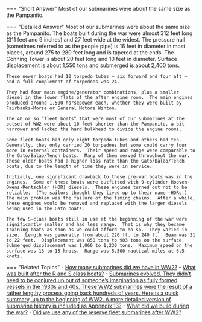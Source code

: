
=== "Short Answer"
    Most of our submarines were about the same size as the Pampanito.

=== "Detailed Answer"
    Most of our submarines were about the same size as the Pampanito.  The boats built during the war were almost 312 feet long (311 feet and 9 inches) and 27 feet wide at the widest.  The pressure hull (sometimes referred to as the people pipe) is 16 feet in diameter in most places, around 275 to 280 feet long and is tapered at the ends.  The Conning Tower is about 20 feet long and 10 feet in diameter.  Surface displacement is about 1,550 tons and submerged is about 2,400 tons.

    These newer boats had 10 torpedo tubes – six forward and four aft – and a full complement of torpedoes was 24.

    They had four main engine/generator combinations, plus a smaller diesel in the lower flats of the after engine room.  The main engines produced around 1,500 horsepower each, whether they were built by Fairbanks-Morse or General Motors Winton.

    The 40 or so “fleet boats” that were most of our submarines at the outset of WW2 were about 10 feet shorter than the Pampanito, a bit narrower and lacked the hard bulkhead to divide the engine rooms.

    Some fleet boats had only eight torpedo tubes and others had ten.  Generally, they only carried 20 torpedoes but some could carry four more in external containers.  Their speed and range were comparable to the Gato/Balao/Tench boats.  Many of them served throughout the war.  These older boats had a higher loss rate than the Gato/Balao/Tench boats, due to the length of time they were in service.

    Initially, one significant drawback to these pre-war boats was in the engines.  Some of these boats were outfitted with 9-cylinder Hooven-Owens-Rentschler (HOR) diesels.  These engines turned out not to be reliable.  (The sailors thought they lived up to their name –HORs.)  The main problem was the failure of the timing chains.  After a while, these engines would be removed and replaced with the larger diesels being used in the Gato boats.

    The few S-class boats still in use at the beginning of the war were significantly smaller and had less range.  That is why they became training boats as soon as we could afford to do so.  They varied in size.  Length was generally from about 220 ft. to 240 ft.  Beam was 21 to 22 feet.  Displacement was 850 tons to 903 tons on the surface.  Submerged displacement was 1,060 to 1,230 tons.  Maximum speed on the surface was 13 to 15 knots.  Range was 5,500 nautical miles at 6.5 knots.

=== "Related Topics"
    - [How many submarines did we have in WW2?](../FAQs/how-many-submarines-did-we-have-in-ww2.md)
    - [What was built after the R and S class boats?](../FAQs/what-was-built-after-the-r-and-s-class-boats.md)
    - [Submarines evolved.  They didn’t need to be conjured up out of someone’s imagination as fully formed vessels in the 1930s and 40s.  These WW2 submarines were the result of a rather lengthy process going back hundreds of years.  Here is a quick summary, up to the beginning of WW2.  A more detailed version of submarine history is included as Appendix 13?](../FAQs/submarines-evolved-they-didnt-need-to-be-conjured-up-out-of-someones-imagination-as-fully-formed-vessels-in-the-1930s-an.md)
    - [What did we build during the war?](../FAQs/what-did-we-build-during-the-war.md)
    - [Did we use any of the reserve fleet submarines after WW2?](../FAQs/did-we-use-any-of-the-reserve-fleet-submarines-after-ww2.md)
